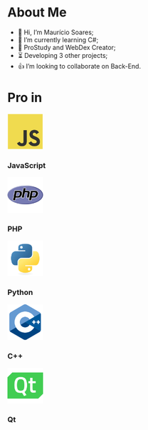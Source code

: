 # About Me

- 👋 Hi, I’m Maurício Soares;
- 🌱 I’m currently learning C#;
- 🦆 ProStudy and WebDex Creator;
- ⏳ Developing 3 other projects;
- 👍 I’m looking to collaborate on Back-End.

# Pro in
<img src="https://raw.githubusercontent.com/devicons/devicon/master/icons/javascript/javascript-original.svg" alt="javascript" width="80" height="80"/> 

### JavaScript
<img src="https://raw.githubusercontent.com/devicons/devicon/master/icons/php/php-original.svg" alt="php" width="80" height="80"/> 

### PHP
<img src="https://raw.githubusercontent.com/devicons/devicon/master/icons/python/python-original.svg" alt="python" width="80" height="80"/>

### Python
<img src="https://raw.githubusercontent.com/devicons/devicon/master/icons/cplusplus/cplusplus-original.svg" alt="python" width="80" height="80"/> 

### C++
<img src="https://raw.githubusercontent.com/devicons/devicon/master/icons/qt/qt-original.svg" alt="python" width="80" height="80"/> 

### Qt
